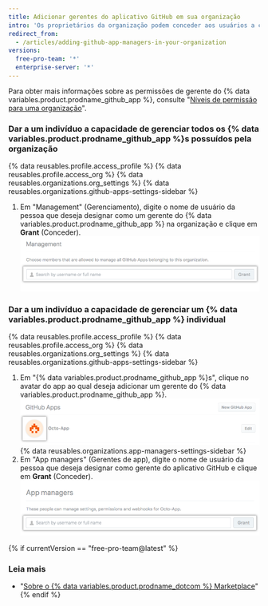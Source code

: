 ```yaml
---
title: Adicionar gerentes do aplicativo GitHub em sua organização
intro: 'Os proprietários da organização podem conceder aos usuários a capacidade de gerenciar {% data variables.product.prodname_github_app %} específicos ou todos os {% data variables.product.prodname_github_app %}s da organização.'
redirect_from:
  - /articles/adding-github-app-managers-in-your-organization
versions:
  free-pro-team: '*'
  enterprise-server: '*'
---
```


Para obter mais informações sobre as permissões de gerente do {% data variables.product.prodname_github_app %}, consulte "[Níveis de permissão para uma organização](/articles/permission-levels-for-an-organization#github-app-managers)".

### Dar a um indivíduo a capacidade de gerenciar todos os {% data variables.product.prodname_github_app %}s possuídos pela organização

{% data reusables.profile.access_profile %}
{% data reusables.profile.access_org %}
{% data reusables.organizations.org_settings %}
{% data reusables.organizations.github-apps-settings-sidebar %}
1. Em "Management" (Gerenciamento), digite o nome de usuário da pessoa que deseja designar como um gerente do {% data variables.product.prodname_github_app %} na organização e clique em **Grant** (Conceder). ![Adicionar um gerente do {% data variables.product.prodname_github_app %}](/assets/images/help/organizations/add-github-app-manager.png)

### Dar a um indivíduo a capacidade de gerenciar um {% data variables.product.prodname_github_app %} individual

{% data reusables.profile.access_profile %}
{% data reusables.profile.access_org %}
{% data reusables.organizations.org_settings %}
{% data reusables.organizations.github-apps-settings-sidebar %}
1. Em "{% data variables.product.prodname_github_app %}s", clique no avatar do app ao qual deseja adicionar um gerente do {% data variables.product.prodname_github_app %}. ![Selecione {% data variables.product.prodname_github_app %}](/assets/images/help/organizations/select-github-app.png)
{% data reusables.organizations.app-managers-settings-sidebar %}
1. Em "App managers" (Gerentes de app), digite o nome de usuário da pessoa que deseja designar como gerente do aplicativo GitHub e clique em **Grant** (Conceder). ![Adicionar um gerente do {% data variables.product.prodname_github_app %} para um app específico](/assets/images/help/organizations/add-github-app-manager-for-app.png)

{% if currentVersion == "free-pro-team@latest" %}
### Leia mais

- "[Sobre o {% data variables.product.prodname_dotcom %} Marketplace](/articles/about-github-marketplace/)"
{% endif %}
